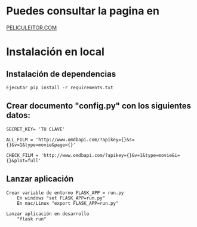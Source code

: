 # Puedes consultar la pagina en
[PELICULEITOR.COM](http://3.15.234.177/)

# Instalación en local
## Instalación de dependencias

    Ejecutar pip install -r requirements.txt

## Crear documento "config.py" con los siguientes datos:
    
    SECRET_KEY= 'TU CLAVE'
    
    ALL_FILM = 'http://www.omdbapi.com/?apikey={}&s={}&v=1&type=movie&page={}'
    
    CHECK_FILM = 'http://www.omdbapi.com/?apikey={}&v=1&type=movie&i={}&plot=full'

## Lanzar aplicación

    Crear variable de entorno FLASK_APP = run.py
        En windows "set FLASK_APP=run.py"
        En mac/Linux "export FLASK_APP=run.py"

    Lanzar aplicación en desarrollo
        "flask run"


